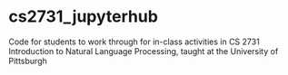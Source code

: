 # cs2731_jupyterhub
Code for students to work through for in-class activities in CS 2731 Introduction to Natural Language Processing, taught at the University of Pittsburgh
